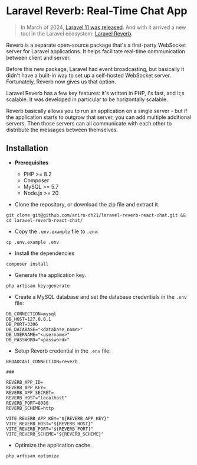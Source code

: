 # Laravel Reverb: Real-Time Chat App

> In March of 2024, [Laravel 11 was released](https://blog.laravel.com/laravel-11-now-available). And with it arrived a new tool in the Laravel ecosystem: [Laravel Reverb](https://reverb.laravel.com/).

Reverb is a separate open-source package that's a first-party WebSocket server for Laravel applications. It helps facilitate real-time communication between client and server.

Before this new package, Laravel had event broadcasting, but basically it didn't have a built-in way to set up a self-hosted WebSocket server. Fortunately, Reverb now gives us that option.

Laravel Reverb has a few key features: it's written in PHP, i's fast, and it;s scalable. It was developed in particular to be horizontally scalable.

Reverb basically allows you to run an application on a single server - but if the application starts to outgrow that server, you can add multiple additional servers. Then those servers can all communicate with each other to distribute the messages between themselves.

## Installation

- **Prerequisites**
  - PHP >= 8.2
  - Composer
  - MySQL >= 5.7
  - Node.js >= 20

- Clone the repository, or download the zip file and extract it.
```shell
git clone git@github.com/aniru-dh21/laravel-reverb-react-chat.git && cd laravel-reverb-react-chat/
```

- Copy the `.env.example` file to `.env`:
```shell
cp .env.example .env
```

- Install the dependencies
```shell
composer install
```

- Generate the application key.
```shell
php artisan key:generate
```

- Create a MySQL database and set the database credentials in the `.env` file:
```shell
DB_CONNECTION=mysql
DB_HOST=127.0.0.1
DB_PORT=3306
DB_DATABASE="<database_name>"
DB_USERNAME="<username>"
DB_PASSWORD="<password>"
```

- Setup Reverb credential in the `.env` file:
```shell
BROADCAST_CONNECTION=reverb

###

REVERB_APP_ID=
REVERB_APP_KEY=
REVERB_APP_SECRET=
REVERB_HOST="localhost"
REVERB_PORT=8080
REVERB_SCHEME=http

VITE_REVERB_APP_KEY="${REVERB_APP_KEY}"
VITE_REVERB_HOST="${REVERB_HOST}"
VITE_REVERB_PORT="${REVERB_PORT}"
VITE_REVERB_SCHEME="${REVERB_SCHEME}"
```

- Optimize the application cache.
```shell
php artisan optimize
```
